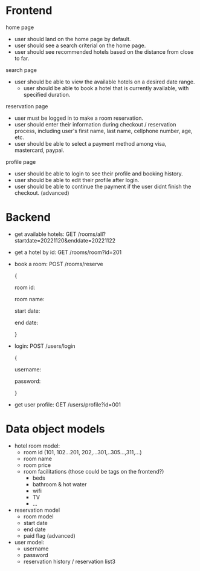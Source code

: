 # Frontend

home page

- user should land on the home page by default.
- user should see a search criterial on the home page.
- user should see recommended hotels based on the distance from close to far.

search page

- user should be able to view the available hotels on a desired date range.
  - user should be able to book a hotel that is currently available, with specified duration.  

reservation page

- user must be logged in to make a room reservation.
- user should enter their information during checkout / reservation process, including user's first name, last name, cellphone number, age, etc.
- user should be able to select a payment method among visa, mastercard, paypal. 

profile page

- user should be able to login to see their profile and booking history.
- user should be able to edit their profile after login.
- user should be able to continue the payment if the user didnt finish the checkout. (advanced)





# Backend

- get available hotels: GET /rooms/all?startdate=20221120&enddate=20221122

- get a hotel by id: GET /rooms/room?id=201

- book a room: POST /rooms/reserve

  {

  room id: 

  room name:

  start date:

  end date:

  }

- login: POST /users/login

  {

  username:

  password:

  }

- get user profile: GET /users/profile?id=001



# Data object models

- hotel room model:
  - room id (101, 102...201, 202,...301,..305...,311,...)
  - room name
  - room price
  - room facilitations (those could be tags on the frontend?)
    - beds
    - bathroom & hot water
    - wifi
    - TV
    - ...
- reservation model
  - room model
  - start date
  - end date
  - paid flag (advanced)
- user model:
  - username
  - password
  - reservation history / reservation list3